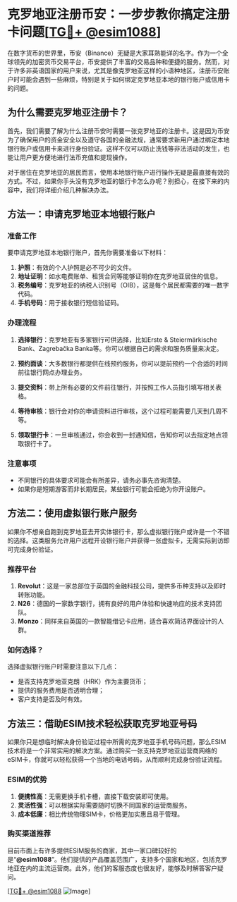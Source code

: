 # 克罗地亚注册币安：一步步教你搞定注册卡问题[[TG💪+ @esim1088](https://t.me/s/esim1088)]

在数字货币的世界里，币安（Binance）无疑是大家耳熟能详的名字。作为一个全球领先的加密货币交易平台，币安提供了丰富的交易品种和便捷的服务。然而，对于许多非英语国家的用户来说，尤其是像克罗地亚这样的小语种地区，注册币安账户时可能会遇到一些麻烦，特别是关于如何绑定克罗地亚本地的银行账户或信用卡的问题。

## 为什么需要克罗地亚注册卡？

首先，我们需要了解为什么注册币安时需要一张克罗地亚的注册卡。这是因为币安为了确保用户的资金安全以及遵守各国的金融法规，通常要求新用户通过绑定本地银行账户或信用卡来进行身份验证。这样不仅可以防止洗钱等非法活动的发生，也能让用户更方便地进行法币充值和提现操作。

对于居住在克罗地亚的居民而言，使用本地银行账户进行操作无疑是最直接有效的方式。不过，如果你手头没有克罗地亚的银行卡怎么办呢？别担心，在接下来的内容中，我们将详细介绍几种解决办法。

## 方法一：申请克罗地亚本地银行账户

### 准备工作

要申请克罗地亚本地银行账户，首先你需要准备以下材料：

1. **护照**：有效的个人护照是必不可少的文件。
2. **地址证明**：如水电费账单、租赁合同等能够证明你在克罗地亚居住的信息。
3. **税务编号**：克罗地亚的纳税人识别号（OIB），这是每个居民都需要的唯一数字代码。
4. **手机号码**：用于接收银行短信验证码。

### 办理流程

1. **选择银行**：克罗地亚有多家银行可供选择，比如Erste & Steiermärkische Bank、Zagrebačka Banka等。你可以根据自己的需求和服务质量来决定。
   
2. **预约面谈**：大多数银行都提供在线预约服务，你可以提前预约一个合适的时间前往银行网点办理业务。

3. **提交资料**：带上所有必要的文件前往银行，并按照工作人员指引填写相关表格。

4. **等待审核**：银行会对你的申请资料进行审核，这个过程可能需要几天到几周不等。

5. **领取银行卡**：一旦审核通过，你会收到一封通知信，告知你可以去指定地点领取银行卡了。

### 注意事项

- 不同银行的具体要求可能会有所差异，请务必事先咨询清楚。
- 如果你是短期游客而非长期居民，某些银行可能会拒绝为你开设账户。

## 方法二：使用虚拟银行账户服务

如果你不想亲自跑到克罗地亚去开实体银行卡，那么虚拟银行账户或许是一个不错的选择。这类服务允许用户远程开设银行账户并获得一张虚拟卡，无需实际到访即可完成身份验证。

### 推荐平台

1. **Revolut**：这是一家总部位于英国的金融科技公司，提供多币种支持以及即时转账功能。
2. **N26**：德国的一家数字银行，拥有良好的用户体验和快速响应的技术支持团队。
3. **Monzo**：同样来自英国的一款智能借记卡应用，适合喜欢简洁界面设计的人群。

### 如何选择？

选择虚拟银行账户时需要注意以下几点：
- 是否支持克罗地亚克朗（HRK）作为主要货币；
- 提供的服务费用是否透明合理；
- 客户支持是否及时有效。

## 方法三：借助ESIM技术轻松获取克罗地亚号码

如果你只是想临时解决身份验证过程中所需的克罗地亚手机号码问题，那么ESIM技术将是一个非常实用的解决方案。通过购买一张支持克罗地亚运营商网络的eSIM卡，你就可以轻松获得一个当地的电话号码，从而顺利完成身份验证流程。

### ESIM的优势

1. **便携性高**：无需更换手机卡槽，直接下载安装即可使用。
2. **灵活性强**：可以根据实际需要随时切换不同国家的运营商服务。
3. **成本低廉**：相比传统物理SIM卡，价格更加实惠且易于管理。

### 购买渠道推荐

目前市面上有许多提供ESIM服务的商家，其中一家口碑较好的是“**@esim1088**”。他们提供的产品覆盖范围广，支持多个国家和地区，包括克罗地亚在内的主流运营商。此外，他们的客服态度也很友好，能够及时解答客户疑问。

[[TG💪+ @esim1088](https://t.me/s/esim1088) ![Image](https://i.postimg.cc/4NQfJmqS/Snipaste-2025-05-13-00-14-12.png)]